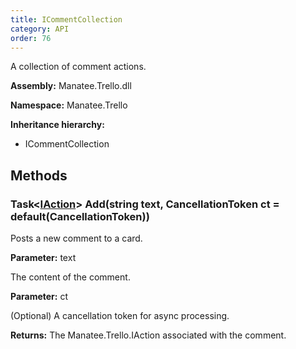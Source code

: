 ```yaml
---
title: ICommentCollection
category: API
order: 76
---
```


A collection of comment actions.

**Assembly:** Manatee.Trello.dll

**Namespace:** Manatee.Trello

**Inheritance hierarchy:**

- ICommentCollection

## Methods

### Task&lt;[IAction](../IAction#iaction)&gt; Add(string text, CancellationToken ct = default(CancellationToken))

Posts a new comment to a card.

**Parameter:** text

The content of the comment.

**Parameter:** ct

(Optional) A cancellation token for async processing.

**Returns:** The Manatee.Trello.IAction associated with the comment.


